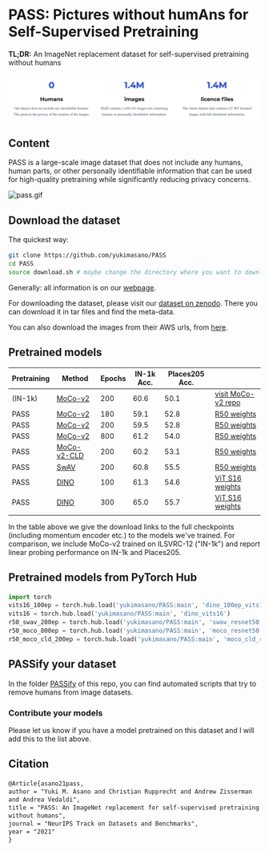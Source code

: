 # PASS: Pictures without humAns for Self-Supervised Pretraining 
**TL;DR:** An ImageNet replacement dataset for self-supervised pretraining without humans 

![img.png](img.png?style=centerme)



## Content
PASS is a large-scale image dataset that does not include any humans, human parts, or other personally identifiable information that can be used for high-quality pretraining while significantly reducing privacy concerns.

![pass.gif](pass.gif)

## Download the dataset

The quickest way:
```sh
git clone https://github.com/yukimasano/PASS
cd PASS
source download.sh # maybe change the directory where you want to download it
```
Generally: all information is on our [webpage](https://www.robots.ox.ac.uk/~vgg/research/pass/).

For downloading the dataset, please visit our [dataset on zenodo](https://zenodo.org/record/5570664). There you can download it in tar files and find the meta-data.

You can also download the images from their AWS urls, from [here](https://www.robots.ox.ac.uk/~vgg/research/pass/pass_urls.txt).

## Pretrained models
| Pretraining | Method                                                                 | Epochs | IN-1k Acc. | Places205 Acc. |                                                                                                                                              |
|-------------|------------------------------------------------------------------------|--------|------------|----------------|----------------------------------------------------------------------------------------------------------------------------------------------|
| (IN-1k)     | [MoCo-v2 ](https://github.com/facebookresearch/moco)                   | 200    | 60.6       | 50.1           | [visit MoCo-v2 repo](https://github.com/facebookresearch/moco#models)                                                                        |
| PASS        | [MoCo-v2](https://github.com/facebookresearch/moco)                    | 180    | 59.1       | 52.8           | [R50 weights](https://www.robots.ox.ac.uk/~vgg/research/pass/pretrained_models/moco_v2_180ep_of200ep.pth.tar)                                |
| PASS        | [MoCo-v2](https://github.com/facebookresearch/moco)                    | 200    | 59.5       | 52.8           | [R50 weights](https://www.robots.ox.ac.uk/~vgg/research/pass/pretrained_models/moco_v2_200ep.pth.tar)                                        |
| PASS        | [MoCo-v2](https://github.com/facebookresearch/moco)                    | 800    | 61.2       | 54.0             | [R50 weights](https://www.robots.ox.ac.uk/~vgg/research/pass/pretrained_models/moco_v2_800ep.pth.tar)                                        |
| PASS        | [MoCo-v2-CLD](https://github.com/frank-xwang/CLD-UnsupervisedLearning) | 200    | 60.2       | 53.1           | [R50 weights](https://www.robots.ox.ac.uk/~vgg/research/pass/pretrained_models/moco_v2_CLD_200ep.pth.tar)                                    |
| PASS        | [SwAV](https://github.com/facebookresearch/swav)                       | 200    | 60.8       | 55.5           | [R50 weights](https://www.robots.ox.ac.uk/~vgg/research/pass/pretrained_models/swav_200ep.pth.tar)                                           |
| PASS        | [DINO](https://github.com/facebookresearch/dino)                       | 100    | 61.3       | 54.6           | [ViT S16 weights](https://www.robots.ox.ac.uk/~vgg/research/pass/pretrained_models/dino_deit_100ep.pth.tar)                                  |
| PASS        | [DINO](https://github.com/facebookresearch/dino)                       | 300    | 65.0       | 55.7           | [ViT S16 weights](https://www.robots.ox.ac.uk/~vgg/research/pass/pretrained_models/dino_deit_300ep_ttemp0o07_warumup30ep_normlayerF.pth.tar) |
|             |                                                                        |        |            |                |                                                                                                                                              |

In the table above we give the download links to the full checkpoints (including momentum encoder etc.) to the models we've trained. 
For comparison, we include MoCo-v2 trained on ILSVRC-12 ("IN-1k") and report linear probing performance on IN-1k and Places205.

## Pretrained models from PyTorch Hub
```python
import torch
vits16_100ep = torch.hub.load('yukimasano/PASS:main', 'dino_100ep_vits16')
vits16 = torch.hub.load('yukimasano/PASS:main', 'dino_vits16')
r50_swav_200ep = torch.hub.load('yukimasano/PASS:main', 'swav_resnet50')
r50_moco_800ep = torch.hub.load('yukimasano/PASS:main', 'moco_resnet50')
r50_moco_cld_200ep = torch.hub.load('yukimasano/PASS:main', 'moco_cld_resnet50')
```  

## PASSify your dataset
In the folder [PASSify](PASSify/README.md) of this repo, you can find automated scripts that try to remove humans from image datasets.
  
### Contribute your models

Please let us know if you have a model pretrained on this dataset and I will add this to the list above.

## Citation
```
@Article{asano21pass,
author = "Yuki M. Asano and Christian Rupprecht and Andrew Zisserman and Andrea Vedaldi",
title = "PASS: An ImageNet replacement for self-supervised pretraining without humans",
journal = "NeurIPS Track on Datasets and Benchmarks",
year = "2021"
} 
```
